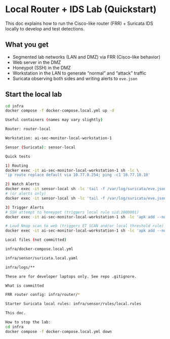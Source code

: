 # Local Router + IDS Lab (Quickstart)

This doc explains how to run the Cisco-like router (FRR) + Suricata IDS locally to develop and test detections.

## What you get
- Segmented lab networks (LAN and DMZ) via FRR (Cisco-like behavior)
- Web server in the DMZ
- Honeypot (SSH) in the DMZ
- Workstation in the LAN to generate “normal” and “attack” traffic
- Suricata observing both sides and writing alerts to `eve.json`

## Start the local lab
```bash
cd infra
docker compose -f docker-compose.local.yml up -d

Useful containers (names may vary slightly)

Router: router-local

Workstation: ai-sec-monitor-local-workstation-1

Sensor (Suricata): sensor-local

Quick tests

1) Routing
docker exec -it ai-sec-monitor-local-workstation-1 sh -lc \
'ip route replace default via 10.77.0.254; ping -c1 10.77.10.10'

2) Watch Alerts
docker exec -it sensor-local sh -lc 'tail -f /var/log/suricata/eve.json'
# (or alerts only)
docker exec -it sensor-local sh -lc 'tail -f /var/log/suricata/eve.json | grep "\"event_type\":\"alert\""'

3) Trigger Alerts
# SSH attempt to honeypot (triggers local rule sid:1000001)
docker exec -it ai-sec-monitor-local-workstation-1 sh -lc 'apk add --no-cache openssh-client >/dev/null || true; ssh -o ConnectTimeout=2 10.77.10.30 || true'

# Loud Nmap scan to web (triggers ET SCAN and/or local threshold rule)
docker exec -it ai-sec-monitor-local-workstation-1 sh -lc 'apk add --no-cache nmap >/dev/null || true; nmap -sS -Pn -p 1-1000 --max-rate 800 10.77.10.10 || true'

Local files (not committed)

infra/docker-compose.local.yml

infra/sensor/suricata.local.yaml

infra/logs/**

These are for developer laptops only. See repo .gitignore.

What is committed

FRR router config: infra/router/*

Starter Suricata local rules: infra/sensor/rules/local.rules

This doc.

How to stop the lab:
cd infra
docker compose -f docker-compose.local.yml down

